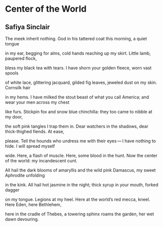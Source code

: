 # Center of the World
## Safiya Sinclair
The meek inherit nothing.
God in his tattered coat
this morning, a quiet tongue

in my ear, begging for alms,
cold hands reaching up my skirt.
Little lamb, paupered flock,

bless my black tea with tears.
I have shorn your golden
fleece, worn vast spools

of white lace, glittering jacquard,
gilded fig leaves, jeweled dust
on my skin. Cornsilk hair

in my hems. I have milked
the stout beast of what you call America;
and wear your men across my chest

like furs. Stickpin fox and snow
blue chinchilla: they too came
to nibble at my door,

the soft pink tangles I trap
them in. Dear watchers in the shadows,
dear thick-thighed fiends. At ease,

please. Tell the hounds who undress
me with their eyes — I have nothing
to hide. I will spread myself

wide. Here, a flash of muscle. Here,
some blood in the hunt. Now the center
of the world: my incandescent cunt.

All hail the dark blooms of amaryllis
and the wild pink Damascus,
my sweet Aphrodite unfolding

in the kink. All hail hot jasmine
in the night; thick syrup
in your mouth, forked dagger

on my tongue. Legions at my heel.
Here at the world’s red mecca,
kneel. Here Eden, here Bethlehem,

here in the cradle of Thebes,
a towering sphinx roams the garden,
her wet dawn devouring.